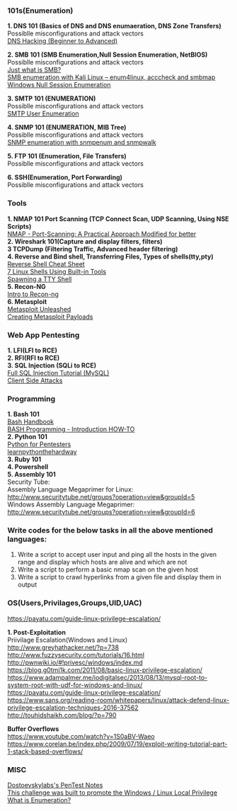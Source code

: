 ### **101s(Enumeration)**  
**1. DNS 101 (Basics of DNS and DNS enumaeration, DNS Zone Transfers)**  
Possiblle misconfigurations and attack vectors  
[DNS Hacking (Beginner to Advanced)](http://resources.infosecinstitute.com/dns-hacking/)  

**2. SMB 101 (SMB Enumeration,Null Session Enumeration, NetBIOS)**  
Possiblle misconfigurations and attack vectors  
[Just what is SMB?](https://www.samba.org/cifs/docs/what-is-smb.html)  
[SMB enumeration with Kali Linux – enum4linux, acccheck and smbmap](https://hackercool.com/2016/07/smb-enumeration-with-kali-linux-enum4linuxacccheck-smbmap/)  
[Windows Null Session Enumeration](https://www.adampalmer.me/iodigitalsec/2013/08/10/windows-null-session-enumeration/)  

**3. SMTP 101 (ENUMERATION)**  
Possiblle misconfigurations and attack vectors  
[SMTP User Enumeration](https://pentestlab.blog/2012/11/20/smtp-user-enumeration/)  

**4. SNMP 101 (ENUMERATION, MIB Tree)**  
Possiblle misconfigurations and attack vectors  
[SNMP enumeration with snmpenum and snmpwalk](http://carnal0wnage.attackresearch.com/2007/07/over-in-lso-chat-we-were-talking-about.html)  

**5. FTP 101 (Enumeration, File Transfers)**  
Possiblle misconfigurations and attack vectors  

**6. SSH(Enumeration, Port Forwarding)**  
Possiblle misconfigurations and attack vectors  

### **Tools**  
**1. NMAP 101 Port Scanning (TCP Connect Scan, UDP Scanning, Using NSE Scripts)**   
[NMAP - Port-Scanning: A Practical Approach Modified for better](https://www.exploit-db.com/papers/35425/)  
**2. Wireshark 101(Capture and display filters, filters)**  
**3  TCPDump (Filtering Traffic, Advanced header filtering)**  
**4. Reverse and Bind shell, Transferring Files, Types of shells(tty,pty)**  
[Reverse Shell Cheat Sheet](http://pentestmonkey.net/cheat-sheet/shells/reverse-shell-cheat-sheet)  
[7 Linux Shells Using Built-in Tools](http://www.lanmaster53.com/2011/05/7-linux-shells-using-built-in-tools/)        
[Spawning a TTY Shell](https://netsec.ws/?p=337)  
**5. Recon-NG**  
[Intro to Recon-ng](https://warroom.securestate.com/recon-ng-tutorial/)  
**6. Metasploit**   
[Metasploit Unleashed](https://www.offensive-security.com/metasploit-unleashed/)  
[Creating Metasploit Payloads](https://netsec.ws/?p=331)

### **Web App Pentesting**  
**1. LFI(LFI to RCE)**  
**2. RFI(RFI to RCE)**  
**3. SQL Injection (SQLi to RCE)**  
[Full SQL Injection Tutorial (MySQL)](https://www.exploit-db.com/papers/13045/)  
[Client Side Attacks](https://www.offensive-security.com/metasploit-unleashed/client-side-attacks/)  

### **Programming**  
**1. Bash 101**  
[Bash Handbook](https://github.com/denysdovhan/bash-handbook)  
[BASH Programming - Introduction HOW-TO](http://tldp.org/HOWTO/Bash-Prog-Intro-HOWTO.html)  
**2. Python 101**  
[Python for Pentesters](http://www.pentesteracademy.com/course?id=1)  
[learnpythonthehardway](https://learnpythonthehardway.org/)  
**3. Ruby 101**  
**4. Powershell**  
**5. Assembly 101**    
Security Tube:  
				Assembly Language Megaprimer for Linux: http://www.securitytube.net/groups?operation=view&groupId=5  
				Windows Assembly Language Megaprimer: http://www.securitytube.net/groups?operation=view&groupId=6  


### **Write codes for the below tasks in all the above mentioned languages:**  
1. Write a script to accept user input and ping all the hosts in the given range and display which hosts are alive and which are not  
2. Write a script to perform a basic nmap scan on the given host  
3. Write a script to crawl hyperlinks from a given file and display them in output  


### **OS(Users,Privilages,Groups,UID,UAC)**  
https://payatu.com/guide-linux-privilege-escalation/  


**1. Post-Exploitation**  
		Priivilage Escalation(Windows and Linux)  
			http://www.greyhathacker.net/?p=738  
			http://www.fuzzysecurity.com/tutorials/16.html  
			http://pwnwiki.io/#!privesc/windows/index.md  
			https://blog.g0tmi1k.com/2011/08/basic-linux-privilege-escalation/  
			https://www.adampalmer.me/iodigitalsec/2013/08/13/mysql-root-to-system-root-with-udf-for-windows-and-linux/  
			https://payatu.com/guide-linux-privilege-escalation/  
			https://www.sans.org/reading-room/whitepapers/linux/attack-defend-linux-privilege-escalation-techniques-2016-37562  
			http://touhidshaikh.com/blog/?p=790  

**Buffer Overflows**  
			https://www.youtube.com/watch?v=1S0aBV-Waeo  
			https://www.corelan.be/index.php/2009/07/19/exploit-writing-tutorial-part-1-stack-based-overflows/  
			
### **MISC**   
[Dostoevskylabs's PenTest Notes](https://dostoevskylabs.gitbooks.io/dostoevskylabs-pentest-notes/)  
[This challenge was built to promote the Windows / Linux Local Privilege](https://github.com/sagishahar/challenges#k2)  
[What is Enumeration?](http://resources.infosecinstitute.com/what-is-enumeration/)
